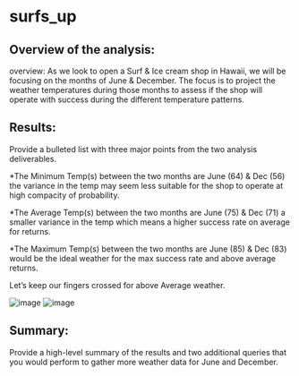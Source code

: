 # surfs_up

## Overview of the analysis:

overview:
As we look to open a Surf & Ice cream shop in Hawaii, we will be focusing on the
months of June & December.  The focus is to project the weather temperatures during 
those months to assess if the shop will operate with success during the different temperature 
patterns.


## Results: 
Provide a bulleted list with three major points from the two analysis deliverables.

*The Minimum Temp(s) between the two months are June (64) & Dec (56) the variance in the temp may seem less suitable for the shop to operate at high compacity of probability.

*The Average Temp(s) between the two months are June (75) & Dec (71) a smaller variance in the temp which means a higher success rate on average for returns.

*The Maximum Temp(s) between the two months are June (85) & Dec (83) would be the ideal weather for the max success rate and above average returns.

Let’s keep our fingers crossed for above Average weather.

![image](https://user-images.githubusercontent.com/94503395/155038759-83fc8f97-d95c-4711-99e6-c46e7083c6ec.png)
![image](https://user-images.githubusercontent.com/94503395/155038769-ddb0eb24-c07b-441a-9011-d2f3ee42e1b7.png)


## Summary: 
Provide a high-level summary of the results and two additional queries that you would perform to gather more weather data for June and December.
